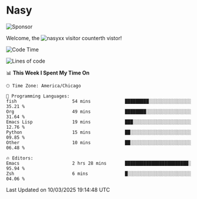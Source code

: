 # Nasy

<!--
<p align="center">
<img height="200" src="https://github-readme-stats.vercel.app/api?username=nasyxx&count_private=true&show_icons=true&theme=dracula&include_all_commits=true"/>
<img height="200" src="https://github-readme-stats.vercel.app/api/top-langs/?username=nasyxx&theme=dracula&hide=html,jupyter+notebook&count_private=true&show_icons=true"/>
</p>

  
----------------
-->

![Sponsor](https://img.shields.io/static/v1.svg?label=Sponsor&message=%E2%9D%A4&logo=GitHub&style=flat&color=pink)
 
Welcome, the ![nasyxx visitor counter](https://count.getloli.com/get/@nasyxx?theme=rule34)th vistor!
 
<!--START_SECTION:waka-->
![Code Time](http://img.shields.io/badge/Code%20Time-4%2C739%20hrs%2025%20mins-blue)

![Lines of code](https://img.shields.io/badge/From%20Hello%20World%20I%27ve%20Written-6.3%20million%20lines%20of%20code-blue)

📊 **This Week I Spent My Time On** 

```text
🕑︎ Time Zone: America/Chicago

💬 Programming Languages: 
fish                     54 mins             █████████░░░░░░░░░░░░░░░░   35.21 % 
Org                      49 mins             ████████░░░░░░░░░░░░░░░░░   31.64 % 
Emacs Lisp               19 mins             ███░░░░░░░░░░░░░░░░░░░░░░   12.76 % 
Python                   15 mins             ██░░░░░░░░░░░░░░░░░░░░░░░   09.85 % 
Other                    10 mins             ██░░░░░░░░░░░░░░░░░░░░░░░   06.48 % 

🔥 Editors: 
Emacs                    2 hrs 28 mins       ████████████████████████░   95.94 % 
Zsh                      6 mins              █░░░░░░░░░░░░░░░░░░░░░░░░   04.06 % 
```


 Last Updated on 10/03/2025 19:14:48 UTC
<!--END_SECTION:waka-->

<!-- ![visitors](https://visitor-badge.laobi.icu/badge?page_id=nasyxx.nasyxx) -->
